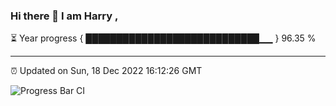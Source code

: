 ### Hi there 👋 I am Harry , 

⏳ Year progress { ████████████████████████████▁▁ } 96.35 %

---

⏰ Updated on Sun, 18 Dec 2022 16:12:26 GMT

![Progress Bar CI](https://github.com/duykhang68/duykhang68/workflows/Progress%20Bar%20CI/badge.svg)
